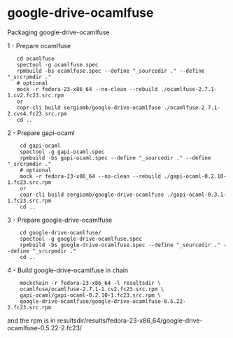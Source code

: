 # google-drive-ocamlfuse
Packaging google-drive-ocamlfuse

1 - Prepare ocamlfuse
```
   cd ocamlfuse
   spectool -g ocamlfuse.spec
   rpmbuild -bs ocamlfuse.spec --define "_sourcedir ." --define "_srcrpmdir ."
   # optional
   mock -r fedora-23-x86_64 --no-clean --rebuild ./ocamlfuse-2.7.1-1.cv2.fc23.src.rpm
   or
   copr-cli build sergiomb/google-drive-ocamlfuse ./ocamlfuse-2.7.1-2.cvs4.fc23.src.rpm
   cd ..
```

2 - Prepare gapi-ocaml
```
    cd gapi-ocaml
    spectool -g gapi-ocaml.spec
    rpmbuild -bs gapi-ocaml.spec --define "_sourcedir ." --define "_srcrpmdir ."
    # optional
    mock -r fedora-23-x86_64 --no-clean --rebuild ./gapi-ocaml-0.2.10-1.fc23.src.rpm
    or
    copr-cli build sergiomb/google-drive-ocamlfuse ./gapi-ocaml-0.3.1-1.fc23.src.rpm
    cd ..
```

3 - Prepare google-drive-ocamlfuse
```
    cd google-drive-ocamlfuse/
    spectool -g google-drive-ocamlfuse.spec
    rpmbuild -bs google-drive-ocamlfuse.spec --define "_sourcedir ." --define "_srcrpmdir ."
    cd ..
```

4 - Build google-drive-ocamlfuse in chain
```
    mockchain -r fedora-23-x86_64 -l resultsdir \
    ocamlfuse/ocamlfuse-2.7.1-1.cv2.fc23.src.rpm \
    gapi-ocaml/gapi-ocaml-0.2.10-1.fc23.src.rpm \
    google-drive-ocamlfuse/google-drive-ocamlfuse-0.5.22-2.fc23.src.rpm
```

and the rpm is in resultsdir/results/fedora-23-x86_64/google-drive-ocamlfuse-0.5.22-2.fc23/
